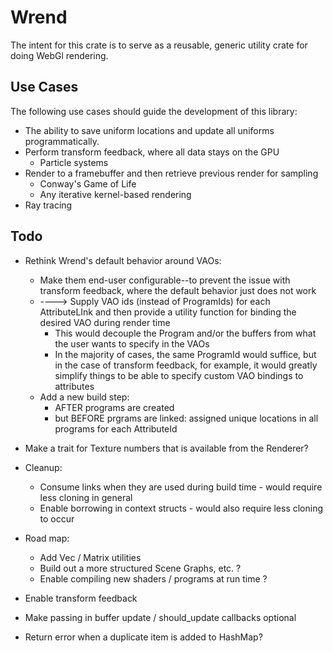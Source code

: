 # Wrend

The intent for this crate is to serve as a reusable, generic utility crate for doing WebGl rendering.

## Use Cases

The following use cases should guide the development of this library:

- The ability to save uniform locations and update all uniforms programmatically.
- Perform transform feedback, where all data stays on the GPU
    - Particle systems
- Render to a framebuffer and then retrieve previous render for sampling
    - Conway's Game of Life
    - Any iterative kernel-based rendering
- Ray tracing

## Todo

- Rethink Wrend's default behavior around VAOs:
    - Make them end-user configurable--to prevent the issue with transform feedback, where the default behavior just does not work
    - ----> Supply VAO ids (instead of ProgramIds) for each AttributeLInk and then provide a utility function for binding the desired VAO during render time
        - This would decouple the Program and/or the buffers from what the user wants to specify in the VAOs 
        - In the majority of cases, the same ProgramId would suffice, but in the case of transform feedback, for example, 
        it would greatly simplify things to be able to specify custom VAO bindings to attributes
    - Add a new build step:
        - AFTER programs are created
        - but BEFORE prgrams are linked: 
        assigned unique locations in all programs for each AttributeId

- Make a trait for Texture numbers that is available from the Renderer?

- Cleanup:
    - Consume links when they are used during build time - would require less cloning in general
    - Enable borrowing in context structs - would also require less cloning to occur

- Road map:
    - Add Vec / Matrix utilities
    - Build out a more structured Scene Graphs, etc. ?
    - Enable compiling new shaders / programs at run time ?

- Enable transform feedback
            
- Make passing in buffer update / should_update callbacks optional

- Return error when a duplicate item is added to HashMap?